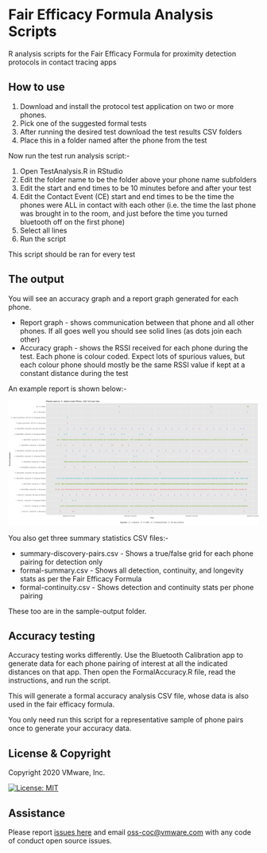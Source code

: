 # Fair Efficacy Formula Analysis Scripts

R analysis scripts for the Fair Efficacy Formula for proximity detection protocols in contact tracing apps

## How to use

1. Download and install the protocol test application on two or more
phones.
1. Pick one of the suggested formal tests
1. After running the desired test download the test results CSV folders
1. Place this in a folder named after the phone from the test

Now run the test run analysis script:-

1. Open TestAnalysis.R in RStudio
1. Edit the folder name to be the folder above your phone name subfolders
1. Edit the start and end times to be 10 minutes before and after your test
1. Edit the Contact Event (CE) start and end times to be the time the phones were ALL in contact with each other (i.e. the time the last phone was brought in to the room, and just before the time you turned bluetooth off on the first phone)
1. Select all lines
1. Run the script

This script should be ran for every test

## The output

You will see an accuracy graph and a report graph generated for each phone.

- Report graph - shows communication between that phone and all other phones. If all goes well you should see solid lines (as dots join each other)
- Accuracy graph - shows the RSSI received for each phone during the test. Each phone is colour coded. Expect lots of spurious values, but each colour phone should mostly be the same RSSI value if kept at a constant distance during the test

An example report is shown below:-

![Report for one iPhone](./sample-output/2020-08-11-cx-47/workiPhone-report.png)

You also get three summary statistics CSV files:-

- summary-discovery-pairs.csv - Shows a true/false grid for each phone pairing for detection only
- formal-summary.csv - Shows all detection, continuity, and longevity stats as per the Fair Efficacy Formula
- formal-continuity.csv - Shows detection and continuity stats per phone pairing

These too are in the sample-output folder.

## Accuracy testing

Accuracy testing works differently. Use the Bluetooth Calibration app to generate data for each phone pairing of interest at all the indicated distances on that app. Then open the FormalAccuracy.R file, read the instructions, and run the script.

This will generate a formal accuracy analysis CSV file, whose data is also used in the fair efficacy formula.

You only need run this script for a representative sample of phone pairs once to generate your accuracy data.

## License & Copyright

Copyright 2020 VMware, Inc.

[![License: MIT](https://img.shields.io/badge/License-MIT-yellow.svg)](https://opensource.org/licenses/MIT)

## Assistance

Please report [issues here](https://github.com/vmware/herald-analysis/issues) and email oss-coc@vmware.com with any code of conduct open source issues.
